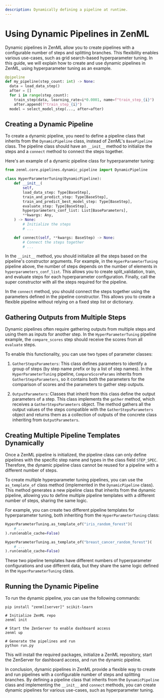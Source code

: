 ```yaml
---
description: Dynamically defining a pipeline at runtime.
---
```


# Using Dynamic Pipelines in ZenML

Dynamic pipelines in ZenML allow you to create pipelines with a configurable number of steps and splitting branches. This flexibility enables various use-cases, such as grid search-based hyperparameter tuning. In this guide, we will explain how to create and use dynamic pipelines in ZenML, using hyperparameter tuning as an example.

```python
@pipeline
def my_pipeline(step_count: int) -> None:
  data = load_data_step()
  after = []
  for i in range(step_count):
    train_step(data, learning_rate=i*0.0001, name=f"train_step_{i}")
    after.append(f"train_step_{i}")
  model = select_model_step(..., after=after)
```

## Creating a Dynamic Pipeline

To create a dynamic pipeline, you need to define a pipeline class that inherits from the `DynamicPipeline` class, instead of ZenML's `BasePipeline` class. The pipeline class should have an `__init__` method to initialize the steps and a `connect` method to connect the steps together.

Here's an example of a dynamic pipeline class for hyperparameter tuning:

```python
from zenml.core.pipelines.dynamic_pipeline import DynamicPipeline

class HyperParameterTuning(DynamicPipeline):
    def __init__(
        self,
        load_data_step: Type[BaseStep],
        train_and_predict_step: Type[BaseStep],
        train_and_predict_best_model_step: Type[BaseStep],
        evaluate_step: Type[BaseStep],
        hyperparameters_conf_list: List[BaseParameters],
        **kwargs: Any,
    ) -> None:
        # Initialize the steps
        # ...

    def connect(self, **kwargs: BaseStep) -> None:
        # Connect the steps together
        # ...
```

In the `__init__` method, you should initialize all the steps based on the pipeline's constructor arguments. For example, in the `HyperParameterTuning` pipeline above, the number of steps depends on the number of elements in `hyperparameters_conf_list`. This allows you to create split_validation, train, and evaluate steps for each hyperparameter configuration. Finally, call the super constructor with all the steps required for the pipeline.

In the `connect` method, you should connect the steps together using the parameters defined in the pipeline constructor. This allows you to create a flexible pipeline without relying on a fixed step list or dictionary.

## Gathering Outputs from Multiple Steps

Dynamic pipelines often require gathering outputs from multiple steps and using them as inputs for another step. In the `HyperParameterTuning` pipeline example, the `compare_scores` step should receive the scores from all `evaluate` steps.

To enable this functionality, you can use two types of parameter classes:

1. `GatherStepsParameters`: This class defines parameters to identify a group of steps (by step name prefix or by a list of step names). In the `HyperParameterTuning` pipeline, `CompareScoreParams` inherits from `GatherStepsParameters`, so it contains both the parameters for the comparison of scores and the parameters to gather step outputs.

2. `OutputParameters`: Classes that inherit from this class define the output parameters of a step. This class implements the `gather` method, which receives a `GatherStepsParameters` object. The method gathers all the output values of the steps compatible with the `GatherStepsParameters` object and returns them as a collection of outputs of the concrete class inheriting from `OutputParameters`.

## Creating Multiple Pipeline Templates Dynamically

Once a ZenML pipeline is initialized, the pipeline class can only define pipelines with the specific step name and types in the class field `STEP_SPEC`. Therefore, the dynamic pipeline class cannot be reused for a pipeline with a different number of steps.

To create multiple hyperparameter tuning pipelines, you can use the `as_template_of` class method (implemented in the `DynamicPipeline` class). This method generates a new pipeline class that inherits from the dynamic pipeline, allowing you to define multiple pipeline templates with a different number of steps, sharing the same logic.

For example, you can create two different pipeline templates for hyperparameter tuning, both inheriting from the `HyperParameterTuning` class:

```python
HyperParameterTuning.as_template_of("iris_random_forest")(
    # ...
).run(enable_cache=False)

HyperParameterTuning.as_template_of("breast_cancer_random_forest")(
    # ...
).run(enable_cache=False)
```

These two pipeline templates have different numbers of hyperparameter configurations and use different data, but they share the same logic defined in the `HyperParameterTuning` class.

## Running the Dynamic Pipeline

To run the dynamic pipeline, you can use the following commands:

```shell
pip install "zenml[server]" scikit-learn

# Initialize ZenML repo
zenml init

# Start the ZenServer to enable dashboard access
zenml up

# Generate the pipelines and run
python run.py
```

This will install the required packages, initialize a ZenML repository, start the ZenServer for dashboard access, and run the dynamic pipeline.

In conclusion, dynamic pipelines in ZenML provide a flexible way to create and run pipelines with a configurable number of steps and splitting branches. By defining a pipeline class that inherits from the `DynamicPipeline` class and implementing the `__init__` and `connect` methods, you can create dynamic pipelines for various use-cases, such as hyperparameter tuning.